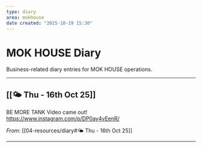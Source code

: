 ```yaml
---
type: diary
area: mokhouse
date created: "2025-10-19 15:30"
---
```

# MOK HOUSE Diary

Business-related diary entries for MOK HOUSE operations.

---

## [[🌤️ Thu - 16th Oct 25]]

BE MORE TANK Video came out! https://www.instagram.com/p/DP0ay4vEenR/

*From:* [[04-resources/diary#🌤️ Thu - 16th Oct 25]]

---
